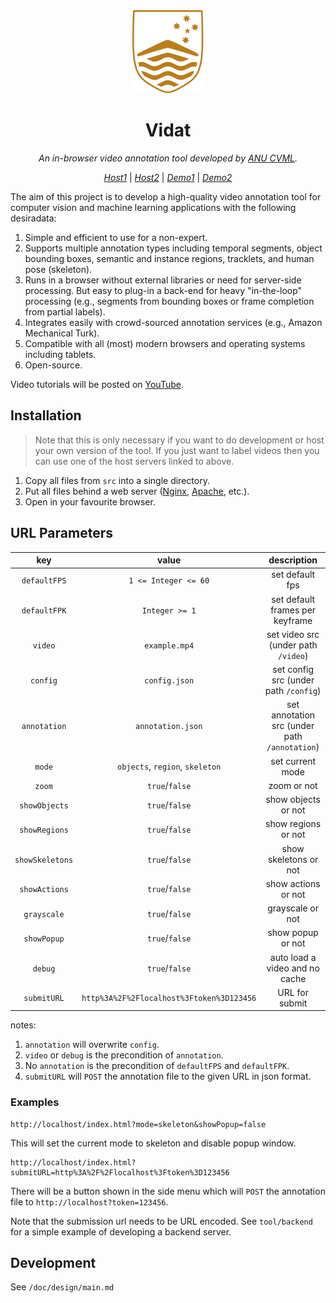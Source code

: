 <div align="center">
<a href="https://www.anu.edu.au/" target="_blank">
   <img src="src/img/logo.svg" alt="ANU logo">
</a>

# Vidat

_An in-browser video annotation tool developed by [ANU CVML](https://github.com/anucvml)._

_[Host1](http://users.cecs.anu.edu.au/~sgould/vidat/)_
| _[Host2](https://vidat.davidz.cn)_
| _[Demo1](http://users.cecs.anu.edu.au/~sgould/vidat/?video=needinput.mp4&config=needinputconfig.json)_
| _[Demo2](https://vidat.davidz.cn/?video=needinput.mp4&annotation=needinput.json#/annotation)_

</div>

The aim of this project is to develop a high-quality video annotation tool for computer vision and machine learning
applications with the following desiradata:

1. Simple and efficient to use for a non-expert.
2. Supports multiple annotation types including temporal segments, object bounding boxes, semantic and instance regions,
   tracklets, and human pose (skeleton).
3. Runs in a browser without external libraries or need for server-side processing. But easy to plug-in a back-end for
   heavy "in-the-loop" processing (e.g., segments from bounding boxes or frame completion from partial labels).
4. Integrates easily with crowd-sourced annotation services (e.g., Amazon Mechanical Turk).
5. Compatible with all (most) modern browsers and operating systems including tablets.
6. Open-source.

Video tutorials will be posted on [YouTube](https://www.youtube.com/playlist?list=PLD-7XrNHCcFLv938DO4yYcTrgaff9BJjN).

## Installation

> Note that this is only necessary if you want to do development or host your own version of the tool. If you just want to label videos then you can use one of the host servers linked to above.

1. Copy all files from `src` into a single directory.
2. Put all files behind a web server ([Nginx](http://nginx.org/), [Apache](http://httpd.apache.org/), etc.).
3. Open in your favourite browser.

## URL Parameters

|       key       |                     value                     |                  description                  |
| :-------------: | :-------------------------------------------: | :-------------------------------------------: |
|  `defaultFPS`   |             `1 <= Integer <= 60`              |                set default fps                |
|  `defaultFPK`   |                `Integer >= 1`                 |        set default frames per keyframe        |
|     `video`     |                 `example.mp4`                 |      set video src (under path `/video`)      |
|    `config`     |                 `config.json`                 |     set config src (under path `/config`)     |
|  `annotation`   |               `annotation.json`               | set annotation src (under path `/annotation`) |
|     `mode`      |        `objects`, `region`, `skeleton`        |               set current mode                |
|     `zoom`      |                `true`/`false`                 |                  zoom or not                  |
|  `showObjects`  |                `true`/`false`                 |              show objects or not              |
|  `showRegions`  |                `true`/`false`                 |              show regions or not              |
| `showSkeletons` |                `true`/`false`                 |             show skeletons or not             |
|  `showActions`  |                `true`/`false`                 |              show actions or not              |
|   `grayscale`   |                `true`/`false`                 |               grayscale or not                |
|   `showPopup`   |                `true`/`false`                 |               show popup or not               |
|     `debug`     |                `true`/`false`                 |        auto load a video and no cache         |
|   `submitURL`   |   `http%3A%2F%2Flocalhost%3Ftoken%3D123456`   |                URL for submit                 |

notes:

1. `annotation` will overwrite `config`.
2. `video` or `debug` is the precondition of `annotation`.
3. No `annotation` is the precondition of `defaultFPS` and `defaultFPK`.
4. `submitURL` will `POST` the annotation file to the given URL in json format.

### Examples

```
http://localhost/index.html?mode=skeleton&showPopup=false
```

This will set the current mode to skeleton and disable popup window.

```
http://localhost/index.html?submitURL=http%3A%2F%2Flocalhost%3Ftoken%3D123456
```

There will be a button shown in the side menu which will `POST` the annotation file to
`http://localhost?token=123456`.

Note that the submission url needs to be URL encoded. See `tool/backend` for a simple
example of developing a backend server.

## Development

See `/doc/design/main.md`
